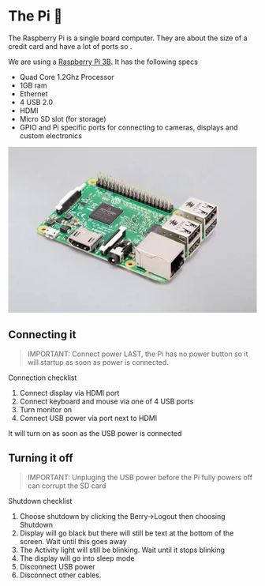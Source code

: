 # The Pi 🥧

The Raspberry Pi is a single board computer.  They are about the size of a credit card and have a lot of ports so .

We are using a [Raspberry Pi 3B](https://www.raspberrypi.com/products/raspberry-pi-3-model-b/).  It has the following specs

- Quad Core 1.2Ghz Processor
- 1GB ram
- Ethernet
- 4 USB 2.0
- HDMI
- Micro SD slot (for storage)
- GPIO and Pi specific ports for connecting to cameras, displays and custom electronics

![Pi ISO View](../media/pi-iso.webp)



## Connecting it

> IMPORTANT: Connect power LAST, the Pi has no power button so it will startup as soon as power is connected.

Connection checklist
1. Connect display via HDMI port
2. Connect keyboard and mouse via one of 4 USB ports
3. Turn monitor on
4. Connect USB power via port next to HDMI

It will turn on as soon as the USB power is connected

## Turning it off

> IMPORTANT: Unpluging the USB power before the Pi fully powers off can corrupt the SD card

Shutdown checklist
1. Choose shutdown by clicking the Berry->Logout then choosing Shutdown
2. Display will go black but there will still be text at the bottom of the screen.  Wait until this goes away
3. The Activity light will still be blinking.  Wait until it stops blinking
4. The display will go into sleep mode
5. Disconnect USB power
6. Disconnect other cables.